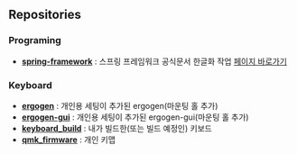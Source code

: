 ## Repositories
### Programing
- [**spring-framework**](https://github.com/freerer2/spring-framework) : 스프링 프레임워크 공식문서 한글화 작업 [페이지 바로가기](https://freerer2.github.io/spring-framework/framework-docs/build/site/index.html)
### Keyboard
- [**ergogen**](https://github.com/freerer2/ergogen) : 개인용 세팅이 추가된 ergogen(마운팅 홀 추가)
- [**ergogen-gui**](https://github.com/freerer2/ergogen-gui) : 개인용 세팅이 추가된 ergogen-gui(마운팅 홀 추가)
- [**keyboard_build**](https://github.com/freerer2/keyboard_build) : 내가 빌드한(또는 빌드 예정인) 키보드
- [**qmk_firmware**](https://github.com/freerer2/qmk_firmware) : 개인 키맵


<!--
**freerer2/freerer2** is a ✨ _special_ ✨ repository because its `README.md` (this file) appears on your GitHub profile.

Here are some ideas to get you started:

- 🔭 I’m currently working on ...
- 🌱 I’m currently learning ...
- 👯 I’m looking to collaborate on ...
- 🤔 I’m looking for help with ...
- 💬 Ask me about ...
- 📫 How to reach me: ...
- 😄 Pronouns: ...
- ⚡ Fun fact: ...
-->

